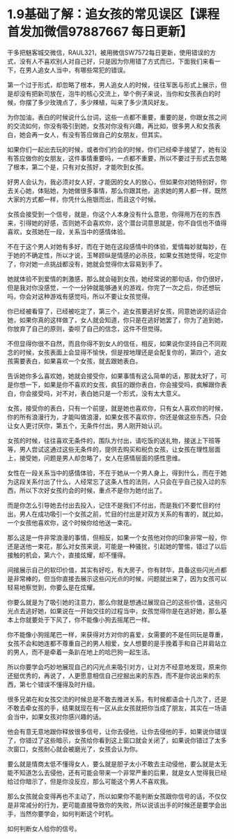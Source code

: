 # 1.9基础了解：追女孩的常见误区【课程首发加微信97887667 每日更新】

干多把魅客城交微信，RAUL321，被用微信SW7572每日更新，使用错误的方式，没有人不喜欢别人对自己好，只是因为你用错了方式而已，下面我们来看一下，在男人追女人当中，有哪些常犯的错误。

第一个过于形式，却忽略了根本，男人追女人的时候，往往军医与形式上展示，但是却没有把新司放在，泡牛的核心交流上，举个例子来说，当你和女孩表白的时候，你摆了多少玫瑰点了，多少辣植，叫来了多少清风好友。

为你加油，表白的时候说什么台词，这些一点都不重要，重要的是，你跟女孩之间的交流如何，你没有吸引到她，女孩对你没有兴趣，再比如，很多男人和女孩表白，她会再一女人，有没有答应做自己的女朋友，但其实。

如果你们一起出去玩的时候，或者你们约会的时候，你们已经牵手接望了，她有没有答应做你的女朋友，这件事情重要吗，一点都不重要，所以不要过于形式去忽略了根本，第二个是，只有对女孩好，才能吹到女孩。

好男人会认为，我必须对女人好，才能因的女人的放心，但如果你对她特别好，你去关心她，体贴她，为她做很多事情，那么你跟其他，追求她的男人都一样，既然大家的方式都一样，你凭什么拖银而出，而且这个时候。

女孩会接受到一个信号，就是，你这个人本身没有什么意思，你得用万在的东西来，引得她的好感，否则她不会喜欢你，这个潜台词意思就是，你不自信也不值得喜欢，女孩她在一段，关系当中的感情体验。

不在于这个男人对她有多好，而在于她在这段感情中的体验，爱情每妙就每妙，在于她的不确定性，所以才说，玉琴顾纵是情感的必杀技，如果女孩她觉得，吃定你了，你对她一点挑战都没有，她就会觉得你太容易到手了。

她就体验不到爱情的刺激感，那么就会碰到女孩，她经常说的那句话，你仍很好，但是我对你没感觉，一个一分钟就能够通关的游戏，你完了一次之后，你还想玩吗，你会对这种游戏有感觉吗，所以不要让女孩觉得。

你已经被看穿了，已经被吃定了，第三个，追女孩要逃好女孩，同意她说的话迎合她，如果你真的这样做了，女人就会知道，你只是在逃好她罢了，你为了追到她，你放弃了自己的原则，委呗了自己的信念，这件不但觉得。

不但显得你很不自然，而且你得不到女人的信任，相反，如果说你坚持自己不同观念的时候，女孩表面上会显得不愉快，但是按地理还是会配复你的，第四个，追女孩需要表白，如果喜欢一个女孩，就去跟她表白。

告诉她你多么喜欢她，她就会接受你，如果事情有这么简单的话，那就太好了，可是你想一下，如果是你不喜欢的女孩，疯狂的跟你表白，你会接受吗，疯解跟你表白，你会接受吗，对不对，表白她只是一个形式，没有太大意义。

女孩，接受你的表白，只有一个前提，就是她也喜欢你，只有女人喜欢你的时候，你的所有浪漫行为，才能叫做浪漫，如果女孩不喜欢你，你还是做这些东西，只会让女人更讨厌你，第五个，无条件付出，男人刚开始认识。

女孩的时候，往往喜欢无条件的，围队方付出，请吃饭的送礼物，接送上下班等等，男人尝试这通过这些无条件的，提供去购买和税负女孩，让女孩在理性层面上，接受她，问题是男人却忽略了，女人在感情层面的感性思维。

女性在一段关系当中的感情体验，不在于她从一个男人身上，得到什么，而在于她为这段关系付出了什么，人经常忘了这条人性的法则，人只会在乎自己投入过的东西，所以下次好女孩约会的时候，重点不是你为她付出了。

而是你怎么引导她去付出去投入，记住不是我们不付出，而是我们不要忙目的付出，男人在成功吸引一个女孩之前，忙目的付出是对双方关系的有害的，就比如，一个女孩他喜欢你，这个时候你给他送一束花。

那么这是一件非常浪漫的事情，但相反，如果一个女孩他对你的印象非常一般，你还是送他一束花，那么对女孩来说，可能是一种骚扰，引起她的警惕，错过了以后接触的机会，第六个，直接炫耀，却不懂得。

间接展示自己的软印价值，其实有好吃，有大房子，你有财华，具备这些闪光点都是非常棒的，但当你直接去展示这些闪光点的时候，问题就出来了，因为女孩可以轻易地察觉到，你要么是在炫耀。

你要么就是为了吸引她的注意力，那么你就是想通过展现自己的这些价值，这些闪光点去逃好她，如果说在一开始交往的过程当中，女孩觉得你是在逃好她，那么基本上你就要处于下风了，你不能像小狗去摇尾巴一样。

你不能像小狗摇尾巴一样，来获得对方对你的喜爱，女需要的不是任同玩是尊重，女孩不会和她连都不尊重自己的男人相爱，女人想要的是手挽着手和自己并肩站立的男人，而不是牵着一条趴在地上的哈巴狗一起生活。

所以你要学会巧妙地展现自己的闪光点来吸引对方，让对方不经意地发现，原来你还挺优秀的，再说了，人更愿意相信自己挖掘出来的东西，而不是你说出来的东西，第七个错误不懂得及时升级。

很多兄弟在和女孩交流的时候总是不敢去推进关系，有时候都语会十几次了，还是不敢去牵女孩的手，结果就现在有一区从此女孩就把你当成了朋友，其实在一场语会当中，如果女孩对你感兴趣的话。

他会有意无意地跟你释放很多信号，让你去侵他，让你去侵他的手，如果说你错误了，你错过了这些暗示，女孩给你看到这上窗口就会关闭了，如果说你错过了太多次窗口，女孩耐心就会被磨光了，女孩会认为你。

要么就是情商太低不懂得女人，要么就是胆子太小不敢去主动侵他，要么就是太无能不知道怎么去侵他，还有可能会带来一个非常严重的后果，就是女人觉得我已经给过你暗示了，但是你没反应，那么可能这个男人不喜欢我。

那么女孩就会变得再也不主动了，所以如果你不能判断女孩跟你信号的话，不仅仅是非常减分的行为，更可能直接导致你的失败，所以说该出手的时候还是要学会出手，当然你要学会，如何判断这个时机。

如何判断女人给你的信号。